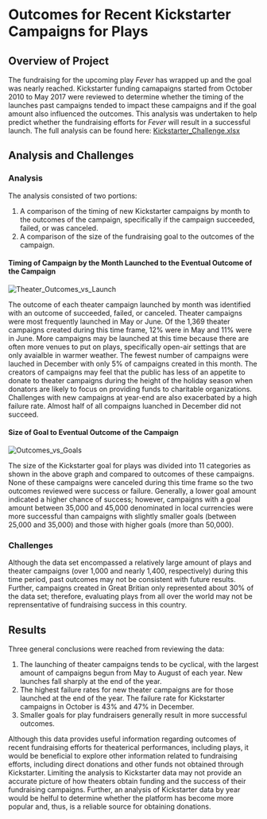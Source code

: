 # Outcomes for Recent Kickstarter Campaigns for Plays
## Overview of Project
The fundraising for the upcoming play _Fever_ has wrapped up and the goal was nearly reached.  Kickstarter funding camapaigns started from October 2010 to May 2017 were reviewed to determine whether the timing of the launches past campaigns tended to impact these campaigns and if the goal amount also influenced the outcomes.  This analysis was undertaken to help predict whether the fundraising efforts for _Fever_ will result in a successful launch.  The full analysis can be found here:  [Kickstarter_Challenge.xlsx](https://github.com/clevkelz/kickstarter-analysis/files/8882965/Kickstarter_Challenge.xlsx)
## Analysis and Challenges
### Analysis
The analysis consisted of two portions:
1. A comparison of the timing of new Kickstarter campaigns by month to the outcomes of the campaign, specifically if the campaign succeeded, failed, or was canceled.
2. A comparison of the size of the fundraising goal to the outcomes of the campaign.
#### Timing of Campaign by the Month Launched to the Eventual Outcome of the Campaign
![Theater_Outcomes_vs_Launch](https://user-images.githubusercontent.com/106293233/173170227-e32ef38f-1a9d-4638-9c46-6c386c2861da.png)

The outcome of each theater campaign launched by month was identified with an outcome of succeeded, failed, or canceled.  Theater campaigns were most frequently launched in May or June.  Of the 1,369 theater campaigns created during this time frame, 12% were in May and 11% were in June.  More campaigns may be launched at this time because there are often more venues to put on plays, specifically open-air settings that are only avaialble in warmer weather.  The fewest number of campaigns were lauched in December with only 5% of campaigns created in this month. The creators of campaigns may feel that the public has less of an appetite to donate to theater campaigns during the height of the holiday season when donators are likely to focus on providing funds to charitable organizations.  Challenges with new campaigns at year-end are also exacerbated by a high failure rate.  Almost half of all compaigns luanched in December did not succeed.
#### Size of Goal to Eventual Outcome of the Campaign
![Outcomes_vs_Goals](https://user-images.githubusercontent.com/106293233/173170193-42e5fa84-a108-49bd-94fd-6fbe7b51ae90.png)

The size of the Kickstarter goal for plays was divided into 11 categories as shown in the above graph and compared to outcomes of these campaigns.  None of these campaigns were canceled during this time frame so the two outcomes reviewed were success or failure.  Generally, a lower goal amount indicated a higher chance of success; however, campaigns with a goal amount between 35,000 and 45,000 denominated in local currencies were more successful than campaigns with slightly smaller goals (between 25,000 and 35,000) and those with higher goals (more than 50,000).

### Challenges
Although the data set encompassed a relatively large amount of plays and theater campaigns (over 1,000 and nearly 1,400, respectively) during this time period, past outcomes may not be consistent with future results.  Further, campaigns created in Great Britian only represented about 30% of the data set; therefore, evaluating plays from all over the world may not be reprensentative of fundraising success in this country.  
## Results
Three general conclusions were reached from reviewing the data:
1. The launching of theater campaigns tends to be cyclical, with the largest amount of campaigns begun from May to August of each year.  New launches fall sharply at the end of the year.
2. The highest failure rates for new theater campaigns are for those launched at the end of the year.  The failure rate for Kickstarter campaigns in October is 43% and 47% in December.
3. Smaller goals for play fundraisers generally result in more successful outcomes.

Although this data provides useful information regarding outcomes of recent fundraising efforts for theaterical performances, including plays, it would be beneficial to explore other information related to fundraising efforts, including direct donations and other funds not obtained through Kickstarter.  Limiting the analysis to Kickstarter data may not provide an accurate picture of how theaters obtain funding and the success of their fundraising campaigns.  Further, an analysis of Kickstarter data by year would be helful to determine whether the platform has become more popular and, thus, is a reliable source for obtaining donations.
